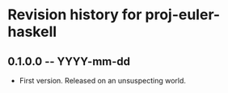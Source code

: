 # Revision history for proj-euler-haskell

## 0.1.0.0 -- YYYY-mm-dd

* First version. Released on an unsuspecting world.
